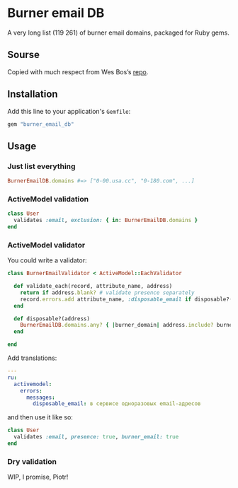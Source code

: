# Burner email DB

A very long list (119 261) of burner email domains, packaged for Ruby gems.

## Sourse

Copied with much respect from Wes Bos’s [repo](https://github.com/wesbos/burner-email-providers).

## Installation

Add this line to your application's `Gemfile`:

```ruby
gem "burner_email_db"
```

## Usage

### Just list everything

```ruby
BurnerEmailDB.domains #=> ["0-00.usa.cc", "0-180.com", ...]
```

### ActiveModel validation

```ruby
class User
  validates :email, exclusion: { in: BurnerEmailDB.domains }
end
```

### ActiveModel validator

You could write a validator:

```ruby
class BurnerEmailValidator < ActiveModel::EachValidator

  def validate_each(record, attribute_name, address)
    return if address.blank? # validate presence separately
    record.errors.add attribute_name, :disposable_email if disposable?(address)
  end

  def disposable?(address)
    BurnerEmailDB.domains.any? { |burner_domain| address.include? burner_domain }
  end

end
```

Add translations:

```yaml
---
ru:
  activemodel:
    errors:
      messages:
        disposable_email: в сервисе одноразовых email-адресов
```

and then use it like so:

```ruby
class User
  validates :email, presence: true, burner_email: true
end
```

### Dry validation

WIP, I promise, Piotr!
